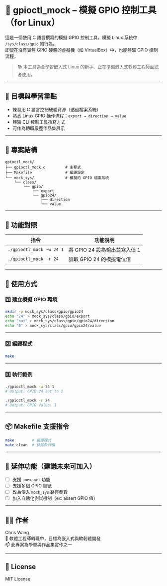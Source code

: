 # 🧪 gpioctl_mock – 模擬 GPIO 控制工具（for Linux）

這是一個使用 C 語言撰寫的模擬 GPIO 控制工具，模擬 Linux 系統中 `/sys/class/gpio` 的行為。  
即使在沒有實體 GPIO 硬體的虛擬機（如 VirtualBox）中，也能體驗 GPIO 控制流程。

> 📚 本工具適合學習嵌入式 Linux 的新手、正在準備嵌入式軟體工程師面試者使用。

---

## 🎯 目標與學習重點

- 練習用 C 語言控制硬體資源（透過檔案系統）
- 熟悉 Linux GPIO 操作流程：`export → direction → value`
- 體驗 CLI 控制工具撰寫方式
- 可作為轉職履歷作品集展示

---

## 📁 專案結構

```
gpioctl_mock/
├── gpioctl_mock.c         # 主程式
├── Makefile               # 編譯設定
└── mock_sys/              # 模擬的 GPIO 檔案系統
    └── class/
        └── gpio/
            ├── export
            └── gpio24/
                ├── direction
                └── value
```

---

## 🧪 功能對照

| 指令                         | 功能說明                          |
|------------------------------|-----------------------------------|
| `./gpioctl_mock -w 24 1`     | 將 GPIO 24 設為輸出並寫入值 1     |
| `./gpioctl_mock -r 24`       | 讀取 GPIO 24 的模擬電位值         |

---

## 🚀 使用方式

### 1️⃣ 建立模擬 GPIO 環境

```bash
mkdir -p mock_sys/class/gpio/gpio24
echo "24" > mock_sys/class/gpio/export
echo "out" > mock_sys/class/gpio/gpio24/direction
echo "0" > mock_sys/class/gpio/gpio24/value
```

---

### 2️⃣ 編譯程式

```bash
make
```

---

### 3️⃣ 執行範例

```bash
./gpioctl_mock -w 24 1
# Output: GPIO 24 set to 1

./gpioctl_mock -r 24
# Output: GPIO value: 1
```

---

## 📦 Makefile 支援指令

```bash
make        # 編譯程式
make clean  # 移除執行檔
```

---

## 🔧 延伸功能（建議未來可加入）

- [ ] 支援 `unexport` 功能
- [ ] 支援多個 GPIO 編號
- [ ] 改為傳入 `mock_sys` 路徑參數
- [ ] 加入自動化測試機制（ex: assert GPIO 值）

---

## 🧑‍💻 作者

Chris Wang  
🔧 軟體工程師轉職中，目標為嵌入式與軟韌體開發  
📫 此專案為學習與作品集實作之一

---

## 📜 License

MIT License
